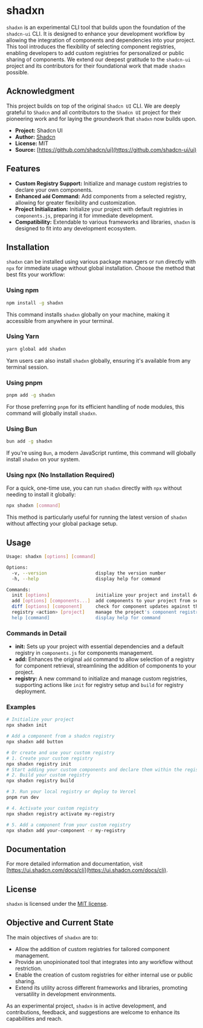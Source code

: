
# shadxn

`shadxn` is an experimental CLI tool that builds upon the foundation of the `shadcn-ui` CLI. It is designed to enhance your development workflow by allowing the integration of components and dependencies into your project. This tool introduces the flexibility of selecting component registries, enabling developers to add custom registries for personalized or public sharing of components. We extend our deepest gratitude to the `shadcn-ui` project and its contributors for their foundational work that made `shadxn` possible.

## Acknowledgment 
This project builds on top of the original `Shadcn UI` CLI. We are deeply grateful to `Shadcn` and all contributors to the `Shadcn UI` project for their pioneering work and for laying the groundwork that `shadxn` now builds upon.
 -  **Project:** Shadcn UI
 -  **Author:** [Shadcn](https://twitter.com/shadcn) 
 -  **License:** MIT 
 -  **Source:** [https://github.com/shadcn/ui](https://github.com/shadcn-ui/ui)

## Features

- **Custom Registry Support:** Initialize and manage custom registries to declare your own components.
- **Enhanced `add` Command:** Add components from a selected registry, allowing for greater flexibility and customization.
- **Project Initialization:** Initialize your project with default registries in `components.js`, preparing it for immediate development.
- **Compatibility:** Extendable to various frameworks and libraries, `shadxn` is designed to fit into any development ecosystem.

## Installation

`shadxn` can be installed using various package managers or run directly with `npx` for immediate usage without global installation. Choose the method that best fits your workflow:

### Using npm

```bash
npm install -g shadxn
```

This command installs `shadxn` globally on your machine, making it accessible from anywhere in your terminal.

### Using Yarn

```bash
yarn global add shadxn
```

Yarn users can also install `shadxn` globally, ensuring it's available from any terminal session.

### Using pnpm

```bash
pnpm add -g shadxn
```

For those preferring `pnpm` for its efficient handling of node modules, this command will globally install `shadxn`.

### Using Bun

```bash
bun add -g shadxn
```

If you're using `Bun`, a modern JavaScript runtime, this command will globally install `shadxn` on your system.

### Using npx (No Installation Required)

For a quick, one-time use, you can run `shadxn` directly with `npx` without needing to install it globally:

```bash
npx shadxn [command]
```

This method is particularly useful for running the latest version of `shadxn` without affecting your global package setup.

## Usage

```bash
Usage: shadxn [options] [command]

Options:
  -v, --version                  display the version number
  -h, --help                     display help for command

Commands:
  init [options]                 initialize your project and install dependencies, adds default registries
  add [options] [components...]  add components to your project from selected registries
  diff [options] [component]     check for component updates against the registry
  registry <action> [project]    manage the project's component registry
  help [command]                 display help for command
```

### Commands in Detail

- **init:** Sets up your project with essential dependencies and a default registry in `components.js` for components management.
- **add:** Enhances the original `add` command to allow selection of a registry for component retrieval, streamlining the addition of components to your project.
- **registry:** A new command to initialize and manage custom registries, supporting actions like `init` for registry setup and `build` for registry deployment.

### Examples

```bash
# Initialize your project
npx shadxn init

# Add a component from a shadcn registry
npx shadxn add button

# Or create and use your custom registry
# 1. Create your custom registry
npx shadxn registry init
# Start adding your custom components and declare them within the registry/registry.tsx file
# 2. Build your custom registry
npx shadxn registry build

# 3. Run your local registry or deploy to Vercel
pnpm run dev

# 4. Activate your custom registry
npx shadxn registry activate my-registry

# 5. Add a component from your custom registry
npx shadxn add your-component -r my-registry
```

## Documentation

For more detailed information and documentation, visit [https://ui.shadcn.com/docs/cli](https://ui.shadcn.com/docs/cli).

## License

`shadxn` is licensed under the [MIT license](https://github.com/anis-marrouchi/shadxn/blob/main/LICENSE.md).

## Objective and Current State

The main objectives of `shadxn` are to:
- Allow the addition of custom registries for tailored component management.
- Provide an unopinionated tool that integrates into any workflow without restriction.
- Enable the creation of custom registries for either internal use or public sharing.
- Extend its utility across different frameworks and libraries, promoting versatility in development environments.

As an experimental project, `shadxn` is in active development, and contributions, feedback, and suggestions are welcome to enhance its capabilities and reach.